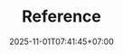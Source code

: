 ---
weight: 4000
title: "Reference"
description: ""
icon: "quick_reference_all"
date: "2025-11-01T07:41:45+07:00"
lastmod: "2025-11-01T07:41:45+07:00"
draft: false
toc: true
---